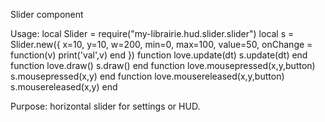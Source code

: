 Slider component

Usage:
local Slider = require("my-librairie.hud.slider.slider")
local s = Slider.new({ x=10, y=10, w=200, min=0, max=100, value=50, onChange = function(v) print('val',v) end })
function love.update(dt) s.update(dt) end
function love.draw() s.draw() end
function love.mousepressed(x,y,button) s.mousepressed(x,y) end
function love.mousereleased(x,y,button) s.mousereleased(x,y) end

Purpose: horizontal slider for settings or HUD.
